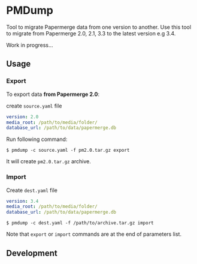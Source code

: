 # PMDump

Tool to migrate Papermerge data from one version to another.
Use this tool to migrate from Papermerge 2.0, 2.1, 3.3 to the latest version e.g 3.4.

Work in progress...

## Usage


### Export

To export data **from Papermerge 2.0**:

create `source.yaml` file

```yaml
version: 2.0
media_root: /path/to/media/folder/
database_url: /path/to/data/papermerge.db
```

Run following command:

```
$ pmdump -c source.yaml -f pm2.0.tar.gz export
```

It will create `pm2.0.tar.gz` archive.


### Import


Create `dest.yaml` file

```yaml
version: 3.4
media_root: /path/to/media/folder/
database_url: /path/to/data/papermerge.db
```

```
$ pmdump -c dest.yaml -f /path/to/archive.tar.gz import
```

Note that `export` or `import` commands are at the end of parameters list.


## Development


